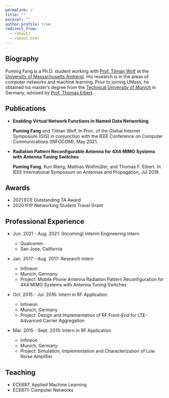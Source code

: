 ```yaml
---
permalink: /
title: ""
excerpt: ""
author_profile: true
redirect_from: 
  - /about/
  - /about.html
---
```


## Biography
Puming Fang is a Ph.D. student working with [Prof. Tilman Wolf](http://www.ecs.umass.edu/ece/wolf/) at the [University of Massachusetts Amherst](https://www.umass.edu/). His research is in the areas of computer networks and machine learning.  Prior to joining UMass, he obtained his master’s degree from the [Technical University of Munich](https://www.tum.de/en/) in Germany, advised by [Prof. Thomas Eibert](https://www.ei.tum.de/en/hft/people/professors/prof-dr-ing-thomas-eibert/prof-dr-ing-thomas-eibert/). 

## Publications
* **Enabling Virtual Network Functions in Named Data Networking**

  **Puming Fang** and Tilman Wolf. In Proc. of the Global Internet Symposium (GIS) in conjunction with the IEEE Conference on Computer Communications (INFOCOM), May    2021.
* **Radiation Pattern Reconfigurable Antenna for 4X4 MIMO Systems with Antenna Tuning Switches**

  **Puming Fang**, Kun Wang, Mathias Wolfmüller, and Thomas F. Eibert. In IEEE International Symposium on Antennas and Propagation, Jul 2018. 

## Awards
*  2021 ECE Outstanding TA Award
*  2020 IFIP Networking Student Travel Grant

## Professional Experience
* Jun. 2021 - Aug. 2021: (Incoming) Interim Engineering Intern 
  * Qualcomm
  * San Jose, California
* Jan. 2017 - Aug. 2017: Research Intern
  * Infineon 
  * Munich, Germany
  * Project: Mobile Phone Antenna Radiation Pattern Reconfiguration for 4X4 MIMO Systems with Antenna Tuning Switches
    
* Oct. 2015 - Jul. 2016: Intern in RF Application
  * Infineon 
  * Munich, Germany
  * Project: Design and Implementation of RF Front-End for LTE-Advanced Carrier Aggregation
   
* Mar. 2015 - Sept. 2015: Intern in RF Application
  * Infineon 
  * Munich, Germany
  * Project: Simulation, Implementation and Characterization of Low Noise Amplifier

## Teaching
* ECE697: Applied Machine Learning 
* ECE671: Computer Networks 
